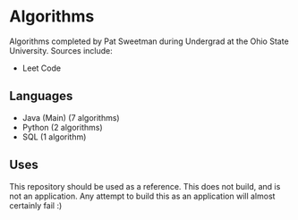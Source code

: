 # Algorithms
Algorithms completed by Pat Sweetman during Undergrad at the Ohio State University. Sources include:
* Leet Code

## Languages
* Java (Main) (7 algorithms)
* Python (2 algorithms)
* SQL (1 algorithm)
## Uses
This repository should be used as a reference. This does not build, and is not an application. Any attempt to build this as an application will almost certainly fail :)
